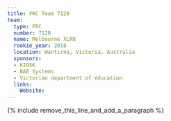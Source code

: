 ```yaml
---
title: FRC Team 7128
team:
  type: FRC
  number: 7128
  name: Melbourne XLR8
  rookie_year: 2018
  location: Wantirna, Victoria, Australia
  sponsors:
  - KIOSK
  - BAE Systems
  - Victorian department of education
  links:
    Website:
---
```


{% include remove_this_line_and_add_a_paragraph %}
